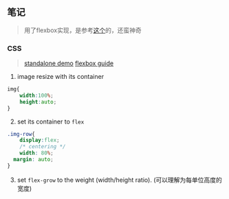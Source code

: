 ## 笔记

> 用了flexbox实现，是参考[这个](https://kartikprabhu.com/articles/equal-height-images-flexbox)的，还蛮神奇

### CSS

> [standalone demo](http://codepen.io/weicliu/pen/EKMeEj)
> [flexbox guide](https://css-tricks.com/snippets/css/a-guide-to-flexbox/)

1. image resize with its container

```css
img{
	width:100%;
	height:auto;
}
```

2. set its container to `flex`

```css
.img-row{
	display:flex;
	/* centering */
	width: 80%;
  margin: auto;
}
```

3. set `flex-grow` to the weight (width/height ratio). (可以理解为每单位高度的宽度)


